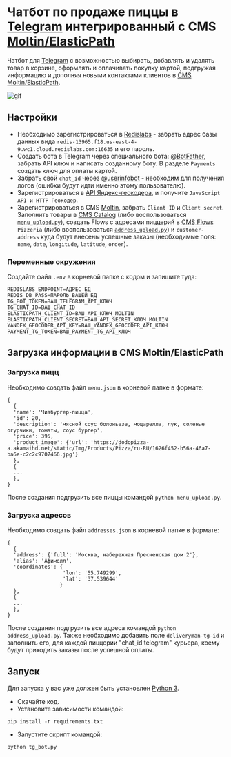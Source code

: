 # Чатбот по продаже пиццы в [Telegram](https://telegram.org/) интегрированный с CMS [Moltin/ElasticPath](https://www.elasticpath.com/)

Чатбот для [Telegram](https://telegram.org/) с возможностью выбирать, добавлять и
удалять товар в корзине, оформлять и оплачивать покупку картой, подгружая 
информацию и дополняя новыми контактами клиентов в [CMS Moltin/ElasticPath](https://www.elasticpath.com/).

![gif](media/pizza_bot.gif)

## Настройки

* Необходимо зарегистрироваться в [Redislabs](https://redislabs.com/) - забрать 
адрес базы данных вида `redis-13965.f18.us-east-4-9.wc1.cloud.redislabs.com:16635` 
и его пароль.
* Создать бота в Telegram через специального бота:
[@BotFather](https://telegram.me/BotFather), забрать API ключ и написать 
созданному боту. В разделе `Payments` создать ключ для оплаты картой.
* Забрать свой `chat_id` через [@userinfobot](https://telegram.me/userinfobot) - 
  необходим для получения логов (ошибки будут идти именно этому пользователю).
* Зарегистрироваться в [API Яндекс-геокодера](https://developer.tech.yandex.ru/),
и получите `JavaScript API и HTTP Геокодер`.
* Зарегистрироваться в CMS [Moltin](https://www.elasticpath.com/), забрать 
`Client ID` и `Client secret`. Заполнить товары в 
[CMS Catalog](https://dashboard.elasticpath.com/app/catalog/products) (либо 
воспользоваться [`menu_upload.py`](#Загрузка-пицц)), cоздать Flows c адресами пиццерий в 
[CMS Flows](https://dashboard.elasticpath.com/app/flows) `Pizzeria` (либо 
воспользоваться [`address_upload.py`](#Загрузка-адресов)) и `сustomer-address` 
куда будут внесены успешные заказы (необходимые поля: `name`, `date`, `longitude`, 
`latitude`, `order`).

### Переменные окружения

Создайте файл `.env` в корневой папке с кодом и запишите туда:
```
REDISLABS_ENDPOINT=АДРЕС_БД
REDIS_DB_PASS=ПАРОЛЬ_ВАШЕЙ_БД
TG_BOT_TOKEN=ВАШ_TELEGRAM_API_КЛЮЧ
TG_CHAT_ID=ВАШ_CHAT_ID
ELASTICPATH_CLIENT_ID=ВАШ_API_КЛЮЧ_MOLTIN
ELASTICPATH_CLIENT_SECRET=ВАШ_API_SECRET_КЛЮЧ_MOLTIN
YANDEX_GEOCODER_API_KEY=ВАШ_YANDEX_GEOCODER_API_КЛЮЧ
PAYMENT_TG_TOKEN=ВАШ_PAYMENT_TG_API_КЛЮЧ
```

## Загрузка информации в CMS Moltin/ElasticPath

### Загрузка пицц
Необходимо создать файл `menu.json` в корневой папке в формате:

```
{
  {
  'name': 'Чизбургер-пицца',
  'id': 20,
  'description': 'мясной соус болоньезе, моцарелла, лук, соленые огурчики, томаты, соус бургер',
  'price': 395,
  'product_image': {'url': 'https://dodopizza-a.akamaihd.net/static/Img/Products/Pizza/ru-RU/1626f452-b56a-46a7-ba6e-c2c2c9707466.jpg'}
  },
  {
  ...
  },
}
```
После создания подгрузить все пиццы командой `python menu_upload.py`.

### Загрузка адресов
Необходимо создать файл `addresses.json` в корневой папке в формате:

```
{
  {
  'address': {'full': 'Москва, набережная Пресненская дом 2'},
  'alias': 'Афимолл',
  'coordinates': {
                  'lon': '55.749299',
                  'lat': '37.539644'
                 }
  },
  {
  ...
  },
}
```
После создания подгрузить все адреса командой `python address_upload.py`.
Также необходимо добавить поле `deliveryman-tg-id` и заполнить его, для каждой 
пиццерии "chat_id telegram" курьера, коему будут приходить заказы после успешной 
оплаты.


## Запуск

Для запуска у вас уже должен быть установлен [Python 3](https://www.python.org/downloads/release/python-379/).

- Скачайте код.
- Установите зависимости командой:
```
pip install -r requirements.txt
```
- Запустите скрипт командой: 
```
python tg_bot.py
```
